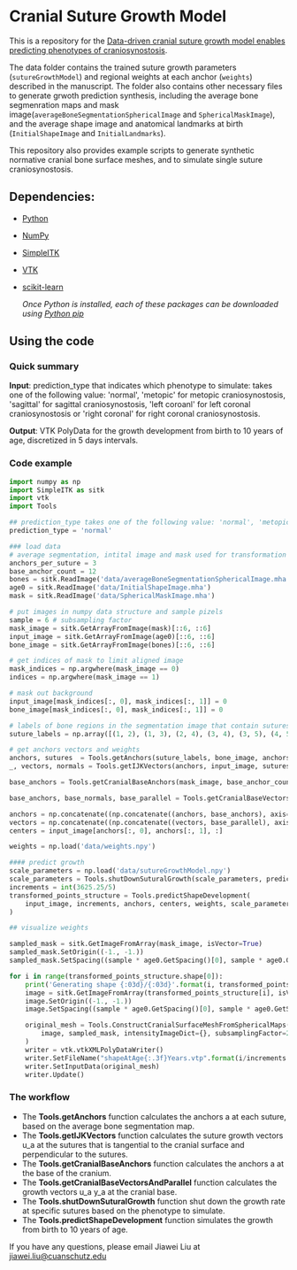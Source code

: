 # Cranial Suture Growth Model
This is a repository for the [Data-driven cranial suture growth model enables predicting phenotypes of craniosynostosis](https://www.nature.com/articles/s41598-023-47622-7).

The data folder contains the trained suture growth parameters (``sutureGrowthModel``) and regional weights at each anchor (``weights``) described in the manuscript. The folder also contains other necessary files to generate grwoth prediction synthesis, including the average bone segmenration maps and mask image(``averageBoneSegmentationSphericalImage`` and ``SphericalMaskImage``), and the average shape image and anatomical landmarks at birth (``InitialShapeImage`` and ``InitialLandmarks``).

This repository also provides example scripts to generate synthetic normative cranial bone surface meshes, and to simulate single suture craniosynostosis. 

## Dependencies:
- [Python](python.org)
- [NumPy](https://numpy.org/install/)
- [SimpleITK](https://simpleitk.org/)
- [VTK](https://pypi.org/project/vtk/)
- [scikit-learn](https://scikit-learn.org/stable/)

    *Once Python is installed, each of these packages can be downloaded using [Python pip](https://pip.pypa.io/en/stable/installation/)*


## Using the code

### Quick summary

**Input**: prediction_type that indicates which phenotype to simulate: takes one of the following value: 'normal', 'metopic' for metopic craniosynostosis, 'sagittal' for sagittal craniosynostosis, 'left coroanl' for left coronal craniosynostosis or 'right coronal' for right coronal craniosynostosis.

**Output**: VTK PolyData for the growth development from birth to 10 years of age, discretized in 5 days intervals.


### Code example

```python
import numpy as np
import SimpleITK as sitk
import vtk
import Tools

## prediction_type takes one of the following value: 'normal', 'metopic', 'sagittal', 'left coroanl' or 'right coronal'.
prediction_type = 'normal' 

### load data
# average segmentation, intital image and mask used for transformation
anchors_per_suture = 3
base_anchor_count = 12
bones = sitk.ReadImage('data/averageBoneSegmentationSphericalImage.mha')
age0 = sitk.ReadImage('data/InitialShapeImage.mha')
mask = sitk.ReadImage('data/SphericalMaskImage.mha')

# put images in numpy data structure and sample pizels
sample = 6 # subsampling factor
mask_image = sitk.GetArrayFromImage(mask)[::6, ::6]
input_image = sitk.GetArrayFromImage(age0)[::6, ::6]
bone_image = sitk.GetArrayFromImage(bones)[::6, ::6]

# get indices of mask to limit aligned image
mask_indices = np.argwhere(mask_image == 0)
indices = np.argwhere(mask_image == 1)

# mask out background
input_image[mask_indices[:, 0], mask_indices[:, 1]] = 0
bone_image[mask_indices[:, 0], mask_indices[:, 1]] = 0

# labels of bone regions in the segmentation image that contain sutures in the calvaria
suture_labels = np.array([(1, 2), (1, 3), (2, 4), (3, 4), (3, 5), (4, 5), (3, 6), (4, 7)])

# get anchors vectors and weights
anchors, sutures  = Tools.getAnchors(suture_labels, bone_image, anchors_per_suture, extremes=True)
_, vectors, normals = Tools.getIJKVectors(anchors, input_image, sutures, anchors.shape[0], suture_labels.shape[0])

base_anchors = Tools.getCranialBaseAnchors(mask_image, base_anchor_count)

base_anchors, base_normals, base_parallel = Tools.getCranialBaseVectorsAndParallel(anchors, input_image, mask_image, base_anchor_count, anchors_per_suture)

anchors = np.concatenate((np.concatenate((anchors, base_anchors), axis=0), base_anchors), axis = 0)
vectors = np.concatenate((np.concatenate((vectors, base_parallel), axis=0), base_normals), axis = 0)
centers = input_image[anchors[:, 0], anchors[:, 1], :]

weights = np.load('data/weights.npy')

#### predict growth
scale_parameters = np.load('data/sutureGrowthModel.npy')
scale_parameters = Tools.shutDownSuturalGrowth(scale_parameters, prediction_type)
increments = int(3625.25/5)
transformed_points_structure = Tools.predictShapeDevelopment(
    input_image, increments, anchors, centers, weights, scale_parameters, vectors, base_anchor_count
)

## visualize weights

sampled_mask = sitk.GetImageFromArray(mask_image, isVector=True)
sampled_mask.SetOrigin((-1., -1.))
sampled_mask.SetSpacing((sample * age0.GetSpacing()[0], sample * age0.GetSpacing()[0]))

for i in range(transformed_points_structure.shape[0]):
    print('Generating shape {:03d}/{:03d}'.format(i, transformed_points_structure.shape[0]), end = '\r')
    image = sitk.GetImageFromArray(transformed_points_structure[i], isVector=True)
    image.SetOrigin((-1., -1.))
    image.SetSpacing((sample * age0.GetSpacing()[0], sample * age0.GetSpacing()[0]))

    original_mesh = Tools.ConstructCranialSurfaceMeshFromSphericalMaps(
        image, sampled_mask, intensityImageDict={}, subsamplingFactor=2 / sample, verbose=False
    )
    writer = vtk.vtkXMLPolyDataWriter()
    writer.SetFileName("shapeAtAge{:.3f}Years.vtp".format(i/increments * 10))
    writer.SetInputData(original_mesh)
    writer.Update()

```

### The workflow

- The **Tools.getAnchors** function calculates the anchors a at each suture, based on the average bone segmentation map.
- The **Tools.getIJKVectors** function calculates the suture growth vectors u_a at the sutures that is tangential to the cranial surface and perpendicular to the sutures.
- The **Tools.getCranialBaseAnchors** function calculates the anchors a at the base of the cranium.
- The **Tools.getCranialBaseVectorsAndParallel** function calculates the growth vectors u_a y_a at the cranial base.
- The **Tools.shutDownSuturalGrowth** function shut down the growth rate at specific sutures based on the phenotype to simulate.
- The **Tools.predictShapeDevelopment** function simulates the growth from birth to 10 years of age.

If you have any questions, please email Jiawei Liu at jiawei.liu@cuanschutz.edu
